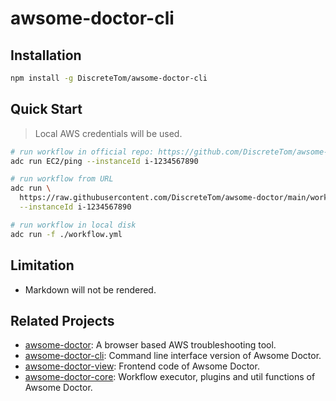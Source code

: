 # awsome-doctor-cli

## Installation

```bash
npm install -g DiscreteTom/awsome-doctor-cli
```

## Quick Start

> Local AWS credentials will be used.

```bash
# run workflow in official repo: https://github.com/DiscreteTom/awsome-doctor
adc run EC2/ping --instanceId i-1234567890

# run workflow from URL
adc run \
  https://raw.githubusercontent.com/DiscreteTom/awsome-doctor/main/workflow/EC2/ping.yaml \
  --instanceId i-1234567890

# run workflow in local disk
adc run -f ./workflow.yml
```

## Limitation

- Markdown will not be rendered.

## Related Projects

- [awsome-doctor](https://github.com/DiscreteTom/awsome-doctor): A browser based AWS troubleshooting tool.
- [awsome-doctor-cli](https://github.com/DiscreteTom/awsome-doctor-cli): Command line interface version of Awsome Doctor.
- [awsome-doctor-view](https://github.com/DiscreteTom/awsome-doctor-view): Frontend code of Awsome Doctor.
- [awsome-doctor-core](https://github.com/DiscreteTom/awsome-doctor-core): Workflow executor, plugins and util functions of Awsome Doctor.
